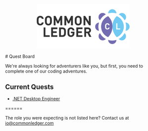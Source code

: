 <p align="center">
<img width="300" src="https://raw.githubusercontent.com/commonledger/jobs/master/assets/img/common-ledger-logo.png" alt="Common Ledger Logo"/>
</p>
# Quest Board

We're always looking for adventurers like you, but first, you need to complete one of our coding adventures.

## Current Quests

* [.NET Desktop Engineer](/desktop-engineer)

======

The role you were expecting is not listed here? Contact us at io@commonledger.com
